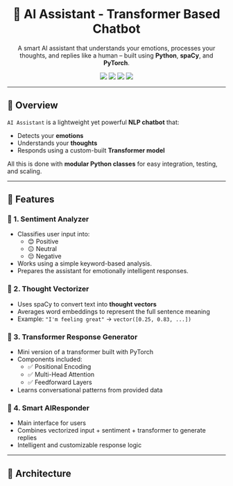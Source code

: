 <h1 align="center">🤖 AI Assistant - Transformer Based Chatbot</h1>
<p align="center">
  A smart AI assistant that understands your emotions, processes your thoughts, and replies like a human – built using <strong>Python</strong>, <strong>spaCy</strong>, and <strong>PyTorch</strong>.
</p>

<p align="center">
  <img src="https://img.shields.io/badge/Language-Python-blue.svg">
  <img src="https://img.shields.io/badge/Library-spaCy%20%7C%20PyTorch-red">
  <img src="https://img.shields.io/badge/Status-Development-orange">
  <img src="https://img.shields.io/badge/Made%20By-Haris%20Sheikh-green">
</p>

---

## 📌 Overview

`AI Assistant` is a lightweight yet powerful **NLP chatbot** that:
- Detects your **emotions**
- Understands your **thoughts**
- Responds using a custom-built **Transformer model**

All this is done with **modular Python classes** for easy integration, testing, and scaling.

---

## 🌟 Features

### 🔹 1. Sentiment Analyzer
- Classifies user input into:
  - 😊 Positive
  - 😐 Neutral
  - 😔 Negative
- Works using a simple keyword-based analysis.
- Prepares the assistant for emotionally intelligent responses.

### 🔹 2. Thought Vectorizer
- Uses spaCy to convert text into **thought vectors**
- Averages word embeddings to represent the full sentence meaning
- Example: `"I'm feeling great"` → `vector([0.25, 0.83, ...])`

### 🔹 3. Transformer Response Generator
- Mini version of a transformer built with PyTorch
- Components included:
  - ✅ Positional Encoding
  - ✅ Multi-Head Attention
  - ✅ Feedforward Layers
- Learns conversational patterns from provided data

### 🔹 4. Smart AIResponder
- Main interface for users
- Combines vectorized input + sentiment + transformer to generate replies
- Intelligent and customizable response logic

---

## 🧱 Architecture

